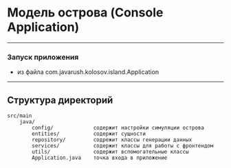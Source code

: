 # Модель острова (Console Application)

-------------------

### Запуск приложения
- из файла com.javarush.kolosov.island.Application

-------------------

Структура директорий
-------------------

```
src/main
    java/              
        config/             содержит настройки симуляции острова
        entities/           содержит сущности
        repository/         содрежит классы генерации данных
        services/           содержит классы для работы с фронтендом
        utils/              содержит вспомогательные классы
        Application.java    точка входа в приложение
```